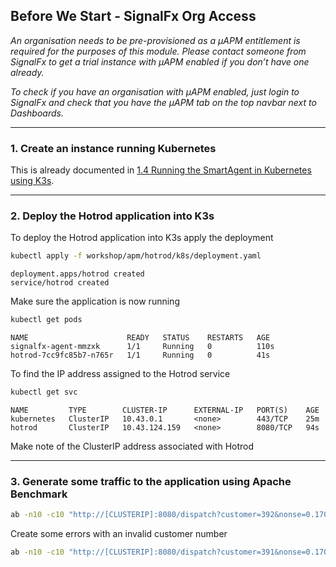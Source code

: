 ## Before We Start - SignalFx Org Access
_An organisation needs to be pre-provisioned as a µAPM entitlement is required for the purposes of this module. Please contact someone from SignalFx to get a trial instance with µAPM enabled if you don’t have one already._

_To check if you have an organisation with µAPM enabled, just login to SignalFx and check that you have the µAPM tab on the top navbar next to Dashboards._

---

### 1. Create an instance running Kubernetes
This is already documented in [1.4 Running the SmartAgent in Kubernetes using K3s](https://signalfx.github.io/app-dev-workshop/module1/k3s/). 

---

### 2. Deploy the Hotrod application into K3s
To deploy the Hotrod application into K3s apply the deployment
  
```bash
kubectl apply -f workshop/apm/hotrod/k8s/deployment.yaml 
```


```text
deployment.apps/hotrod created
service/hotrod created
```

Make sure the application is now running

```bash
kubectl get pods
```


```text
NAME                      READY   STATUS    RESTARTS   AGE
signalfx-agent-mmzxk      1/1     Running   0          110s
hotrod-7cc9fc85b7-n765r   1/1     Running   0          41s
```

To find the IP address assigned to the Hotrod service

```bash
kubectl get svc
```


```text
NAME         TYPE        CLUSTER-IP      EXTERNAL-IP   PORT(S)    AGE
kubernetes   ClusterIP   10.43.0.1       <none>        443/TCP    25m
hotrod       ClusterIP   10.43.124.159   <none>        8080/TCP   94s
```

Make note of the ClusterIP address associated with Hotrod

---

### 3. Generate some traffic to the application using Apache Benchmark
```bash
ab -n10 -c10 "http://[CLUSTERIP]:8080/dispatch?customer=392&nonse=0.17041229755366172"
```

Create some errors with an invalid customer number

```bash
ab -n10 -c10 "http://[CLUSTERIP]:8080/dispatch?customer=391&nonse=0.17041229755366172"
```
